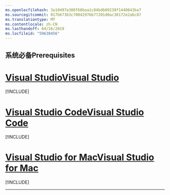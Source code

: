 ```yaml
---
ms.openlocfilehash: 3a10497e388f68baa1c84bdb09238f1440843ba7
ms.sourcegitcommit: 017b673b3c700d2976b77201d0ac30172e2abc87
ms.translationtype: MT
ms.contentlocale: zh-CN
ms.lasthandoff: 04/16/2019
ms.locfileid: "59630456"
---
```

## <a name="prerequisites"></a><span data-ttu-id="87858-101">系统必备</span><span class="sxs-lookup"><span data-stu-id="87858-101">Prerequisites</span></span>

# <a name="visual-studiotabvisual-studio"></a>[<span data-ttu-id="87858-102">Visual Studio</span><span class="sxs-lookup"><span data-stu-id="87858-102">Visual Studio</span></span>](#tab/visual-studio)

[!INCLUDE[](~/includes/net-core-prereqs-vs-3.0.md)]

# <a name="visual-studio-codetabvisual-studio-code"></a>[<span data-ttu-id="87858-103">Visual Studio Code</span><span class="sxs-lookup"><span data-stu-id="87858-103">Visual Studio Code</span></span>](#tab/visual-studio-code)

[!INCLUDE[](~/includes/net-core-prereqs-vsc-3.0.md)]

# <a name="visual-studio-for-mactabvisual-studio-mac"></a>[<span data-ttu-id="87858-104">Visual Studio for Mac</span><span class="sxs-lookup"><span data-stu-id="87858-104">Visual Studio for Mac</span></span>](#tab/visual-studio-mac)

[!INCLUDE[](~/includes/net-core-prereqs-mac-3.0.md)]

---